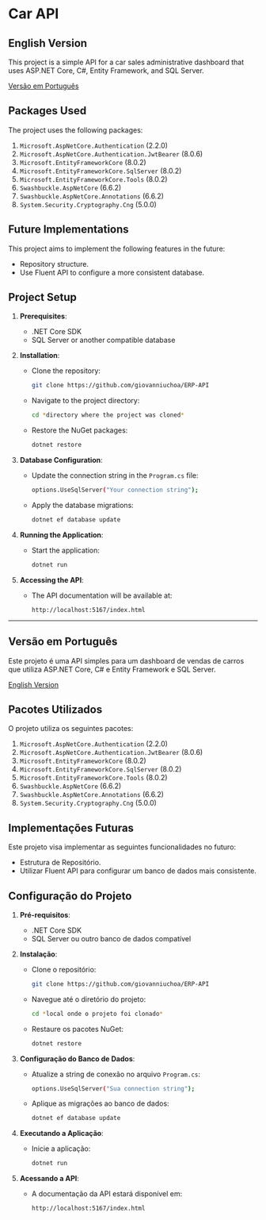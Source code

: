 # Car API

## English Version

This project is a simple API for a car sales administrative dashboard that uses ASP.NET Core, C#, Entity Framework, and SQL Server.



[Versão em Português](#versão-em-português)

## Packages Used

The project uses the following packages:

1. `Microsoft.AspNetCore.Authentication` (2.2.0)
2. `Microsoft.AspNetCore.Authentication.JwtBearer` (8.0.6)
3. `Microsoft.EntityFrameworkCore` (8.0.2)
4. `Microsoft.EntityFrameworkCore.SqlServer` (8.0.2)
5. `Microsoft.EntityFrameworkCore.Tools` (8.0.2)
6. `Swashbuckle.AspNetCore` (6.6.2)
7. `Swashbuckle.AspNetCore.Annotations` (6.6.2)
8. `System.Security.Cryptography.Cng` (5.0.0)

## Future Implementations

This project aims to implement the following features in the future:

- Repository structure.
- Use Fluent API to configure a more consistent database.

## Project Setup

1. **Prerequisites**:
    - .NET Core SDK
    - SQL Server or another compatible database

2. **Installation**:
    - Clone the repository:
      ```bash
      git clone https://github.com/giovanniuchoa/ERP-API
      ```
    - Navigate to the project directory:
      ```bash
      cd *directory where the project was cloned*
      ```
    - Restore the NuGet packages:
      ```bash
      dotnet restore
      ```

3. **Database Configuration**:
    - Update the connection string in the `Program.cs` file:
      ```bash
      options.UseSqlServer("Your connection string");
      ```
    - Apply the database migrations:
      ```bash
      dotnet ef database update
      ```

4. **Running the Application**:
    - Start the application:
      ```bash
      dotnet run
      ```

5. **Accessing the API**:
    - The API documentation will be available at:
      ```
      http://localhost:5167/index.html
      ```

---

## Versão em Português

Este projeto é uma API simples para um dashboard de vendas de carros que utiliza ASP.NET Core, C# e Entity Framework e SQL Server.

[English Version](#english-version)

## Pacotes Utilizados

O projeto utiliza os seguintes pacotes:

1. `Microsoft.AspNetCore.Authentication` (2.2.0)
2. `Microsoft.AspNetCore.Authentication.JwtBearer` (8.0.6)
3. `Microsoft.EntityFrameworkCore` (8.0.2)
4. `Microsoft.EntityFrameworkCore.SqlServer` (8.0.2)
5. `Microsoft.EntityFrameworkCore.Tools` (8.0.2)
6. `Swashbuckle.AspNetCore` (6.6.2)
7. `Swashbuckle.AspNetCore.Annotations` (6.6.2)
8. `System.Security.Cryptography.Cng` (5.0.0) 

## Implementações Futuras

Este projeto visa implementar as seguintes funcionalidades no futuro:

- Estrutura de Repositório.
- Utilizar Fluent API para configurar um banco de dados mais consistente.

## Configuração do Projeto

1. **Pré-requisitos**:
    - .NET Core SDK
    - SQL Server ou outro banco de dados compatível

2. **Instalação**:
    - Clone o repositório:
      ```bash
      git clone https://github.com/giovanniuchoa/ERP-API
      ```
    - Navegue até o diretório do projeto:
      ```bash
      cd *local onde o projeto foi clonado*
      ```
    - Restaure os pacotes NuGet:
      ```bash
      dotnet restore
      ```

3. **Configuração do Banco de Dados**:
    - Atualize a string de conexão no arquivo `Program.cs`:
      ```bash
      options.UseSqlServer("Sua connection string");
      ```
    - Aplique as migrações ao banco de dados:
      ```bash
      dotnet ef database update
      ```

4. **Executando a Aplicação**:
    - Inicie a aplicação:
      ```bash
      dotnet run
      ```

5. **Acessando a API**:
    - A documentação da API estará disponível em:
      ```
      http://localhost:5167/index.html
      ```
